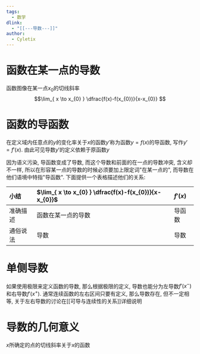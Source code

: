 ```yaml
---
tags:
  - 数学
dlink:
  - "[[---导数---]]"
author:
  - Cyletix
---
```


# 函数在某一点的导数

函数图像在某一点$x_{0}$的切线斜率
$$\lim_{ x \to x_{0} } \dfrac{f(x)-f(x_{0})}{x-x_{0}} $$

# 函数的导函数

在定义域内任意点的$y$的变化率关于$x$的函数$y'$称为函数$y=f(x)$的导函数, 写作$y'=f'(x)$. 由此可见导数$y'$的定义依赖于原函数$y$

因为语义污染, 导函数变成了导数, 而这个导数和前面的在一点的导数冲突, 含义却不一样, 所以在形容某一点的导数的时候必须要加上限定词"在某一点的", 而导数在他们语境中特指"导函数". 下面提供一个表格描述他们的关系:

| 小结   | $\lim_{ x \to x_{0} } \dfrac{f(x)-f(x_{0})}{x-x_{0}}$ | $f'(x)$ |
| :--- | :---------------------------------------------------- | :------ |
| 准确描述 | 函数在某一点的导数                                             | 导函数     |
| 通俗说法 | 导数                                                    | 导数      |

# 单侧导数

如果使用极限来定义函数的导数, 那么根据极限的定义, 导数也能分为左导数$f'(x^-)$和右导数$f'(x^+)$.
通常连续函数的左右区间只要有定义, 那么导数存在, 但不一定相等, 关于左右导数的讨论在[[可导与连续性的关系]]详细说明

# 导数的几何意义

$x$所确定的点的切线斜率关于$x$的函数
